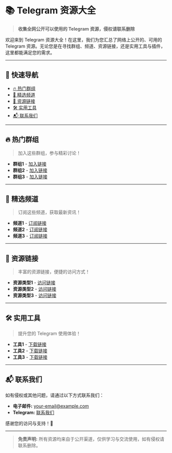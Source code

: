 # 📚 Telegram 资源大全

> **收集全网公开可以使用的 Telegram 资源，侵权请联系删除**

欢迎来到 Telegram 资源大全！在这里，我们为您汇总了网络上公开的、可用的 Telegram 资源。无论您是在寻找群组、频道、资源链接，还是实用工具与插件，这里都能满足您的需求。

---

## 🚀 快速导航

- [🔥 热门群组](#热门群组)
- [📢 精选频道](#精选频道)
- [📁 资源链接](#资源链接)
- [🛠️ 实用工具](#实用工具)
- [📬 联系我们](#联系我们)

---

## 🔥 热门群组

> 加入这些群组，参与精彩讨论！

- **群组1** - [加入链接](#)
- **群组2** - [加入链接](#)
- **群组3** - [加入链接](#)

---

## 📢 精选频道

> 订阅这些频道，获取最新资讯！

- **频道1** - [订阅链接](#)
- **频道2** - [订阅链接](#)
- **频道3** - [订阅链接](#)

---

## 📁 资源链接

> 丰富的资源链接，便捷的访问方式！

- **资源类型1** - [访问链接](#)
- **资源类型2** - [访问链接](#)
- **资源类型3** - [访问链接](#)

---

## 🛠️ 实用工具

> 提升您的 Telegram 使用体验！

- **工具1** - [下载链接](#)
- **工具2** - [下载链接](#)
- **工具3** - [下载链接](#)

---

## 📬 联系我们

如有侵权或其他问题，请通过以下方式联系我们：

- **电子邮件:** [your-email@example.com](mailto:your-email@example.com)
- **Telegram:** [联系我们](#)

感谢您的访问与支持！🎉

---

> **免责声明:** 所有资源均来自于公开渠道，仅供学习与交流使用，如有侵权请联系删除。
